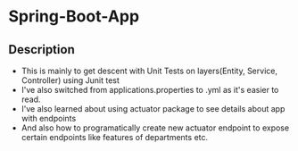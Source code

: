 # Spring-Boot-App


## Description
 - This is mainly to get descent with Unit Tests on layers(Entity, Service, Controller) using Junit test
 - I've also switched from applications.properties to .yml as it's easier to read.
 - I've also learned about using actuator package to see details about app with endpoints
 - And also how to programatically create new actuator endpoint to expose certain endpoints like features of departments etc.
